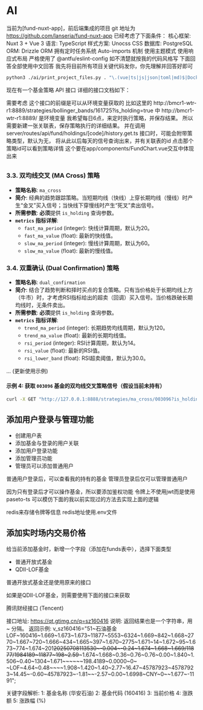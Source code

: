# AI

当前为[fund-nuxt-app]，前后端集成的项目
git 地址为 https://github.com/lanseria/fund-nuxt-app
已经考虑了下面条件：
核心框架: Nuxt 3 + Vue 3
语言: TypeScript
样式方案: Unocss CSS
数据库: PostgreSQL
ORM: Drizzle ORM
拥有定时任务系统
Auto-imports 机制
使用主题模式
使用响应式布局
严格使用了 @antfu/eslint-config 如不清楚就按我的代码风格写
下面回答全部使用中文回答
我先将目前所有项目关键代码发你，你先理解并回答好即可

```bash
python3 ./ai/print_project_files.py . "\.(vue|ts|js|json|toml|md)$|Dockerfile$|eslint\.config\.js$" -o ./ai/project_context.txt -e "node_modules,.git,.nuxt,dist,build,public/assets,pnpm-lock.yaml,.vscode,ai,.output,server/database/drizzle"
```

现在有一个基金策略 API 接口
详细的接口文档如下：

需要考虑 这个接口的前缀是可以从环境变量获取的
比如这里的 http://bmcr1-wtr-r1:8889/strategies/bollinger_bands/161725?is_holding=true 中 http://bmcr1-wtr-r1:8889/ 是环境变量
我希望每日6点，来定时执行策略，并保存结果。
所以需要新建一张关联表，保存策略执行的详细结果。
并在调用 server/routes/api/fund/holdings/[code]/history.get.ts 接口时，可能会附带策略类型，默认为无，
将从此以后每天的信号查询出来，并有关联表的id
点击那个策略id可以看到策略详情
这个要在app/components/FundChart.vue交互中体现出来

##

### 3.3. 双均线交叉 (MA Cross) 策略

- **策略名称**: `ma_cross`
- **简介**: 经典的趋势跟踪策略。当短期均线（快线）上穿长期均线（慢线）时产生“金叉”买入信号；当快线下穿慢线时产生“死叉”卖出信号。
- **所需参数**: **必须**提供 `is_holding` 查询参数。
- **`metrics` 指标详解**:
  - `fast_ma_period` (integer): 快线计算周期，默认为20。
  - `fast_ma_value` (float): 最新的快线值。
  - `slow_ma_period` (integer): 慢线计算周期，默认为60。
  - `slow_ma_value` (float): 最新的慢线值。

### 3.4. 双重确认 (Dual Confirmation) 策略

- **策略名称**: `dual_confirmation`
- **简介**: 结合了趋势判断和择时买点的复合策略。只有当价格处于长期均线上方（牛市）时，才考虑RSI指标给出的超卖（回调）买入信号。当价格跌破长期均线时，无条件卖出。
- **所需参数**: **必须**提供 `is_holding` 查询参数。
- **`metrics` 指标详解**:
  - `trend_ma_period` (integer): 长期趋势均线周期，默认为120。
  - `trend_ma_value` (float): 最新的长期均线值。
  - `rsi_period` (integer): RSI计算周期，默认为14。
  - `rsi_value` (float): 最新的RSI值。
  - `rsi_lower_band` (float): RSI超卖阈值，默认为30.0。

... (更新使用示例)

#### 示例 4: 获取 `003096` 基金的双均线交叉策略信号（假设当前未持有）

```bash
curl -X GET "http://127.0.0.1:8888/strategies/ma_cross/003096?is_holding=false"
```

## 添加用户登录与管理功能

- 创建用户表
- 添加基金与登录的用户关联
- 添加用户登录功能
- 添加管理员功能
- 管理员可以添加普通用户

普通用户登录后，可以查看我的持有的基金
管理员登录后仅可以管理普通用户

因为只有登录后才可以操作基金，所以要添加鉴权功能
令牌上不使用jwt而是使用 paseto-ts
可以模仿下面的我以前实现过的方法去实现上面的逻辑

redis来存储令牌等信息
redis地址使用.env文件

## 添加实时场内交易价格

给当前添加基金时，新增一个字段（添加在funds表中），选择下面类型

- 普通开放式基金
- QDII-LOF基金

普通开放式基金还是使用原来的接口

如果是QDII-LOF基金，则需要使用下面的接口来获取

腾讯财经接口 (Tencent)

接口地址: https://qt.gtimg.cn/q=sz160416
说明:
返回结果也是一个字符串，用 ~ 分隔。
返回示例:
v_sz160416="51~石油基金LOF~160416~1.669~1.673~1.673~11877~5553~6324~1.669~842~1.668~2770~1.667~720~1.666~434~1.665~397~1.670~2775~1.671~14~1.672~95~1.673~774~1.674~201~~20250708113530~-0.004~-0.24~1.674~1.668~1.669/11877/1984189~11877~198~2.59~~~1.674~1.668~0.36~0.76~0.76~0.00~1.840~1.506~0.40~1304~1.671~~~~~~198.4189~0.0000~0~
~LOF~4.64~0.48~~~~1.908~1.420~1.40~2.77~16.47~45787923~45787923~14.45~-0.60~45787923~-1.81~~-2.57~0.00~1.6998~CNY~0~~1.677~-1191";

关键字段解析:
1: 基金名称 (华安石油)
2: 基金代码 (160416)
3: 当前价格
4: 涨跌额
5: 涨跌幅 (%)
